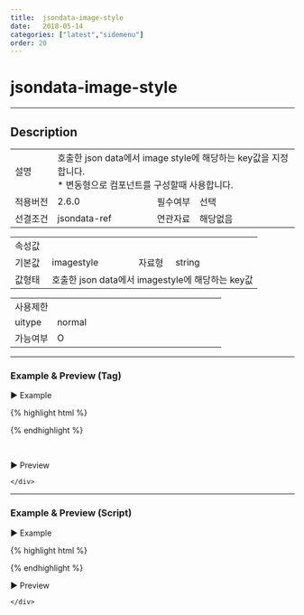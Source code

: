```yaml
---
title:  jsondata-image-style
date:   2018-05-14
categories: ["latest","sidemenu"]
order: 20
---
```


jsondata-image-style
===

---

## Description

<table style="width:100%">
    <colgroup>
        <col width="15%"/>
        <col width="35%"/>
        <col width="15%"/>
        <col width="35%"/>
    </colgroup>
    <tr>
        <td class="tdTitle">설명</td>
        <td colspan="3">
            호출한 json data에서 image style에 해당하는 key값을 지정합니다.<br>
            * 변동형으로 컴포넌트를 구성할때 사용합니다.
        </td>
    </tr>
    <tr>
        <td class="tdTitle">적용버전</td>
        <td>2.6.0</td>
        <td class="tdTitle">필수여부</td>
        <td>선택</td>
    </tr>
    <tr>
        <td class="tdTitle">선결조건</td>
        <td>jsondata-ref</td>
        <td class="tdTitle">연관자료</td>
        <td>해당없음</td>
    </tr>
</table>
<table style="width:100%">
    <colgroup>
        <col width="15%"/>
        <col width="35%"/>
        <col width="15%"/>
        <col width="35%"/>
    </colgroup>
    <tr>
        <td class="tdTitle tdBg" colspan="4">속성값</td>
    </tr>
    <tr>
        <td class="tdTitle">기본값</td>
        <td>imagestyle</td>
        <td class="tdTitle">자료형</td>
        <td>string</td>
    </tr>
    <tr>
        <td class="tdTitle">값형태</td>
        <td colspan="3">호출한 json data에서 imagestyle에 해당하는 key값</td>
    </tr>
</table>
<table style="width:100%">
    <colgroup>
        <col width="20%"/>
        <col width="20%"/>
        <col width="20%"/>
        <col width="20%"/>
        <col width="20%"/>
    </colgroup>
    <tr>
        <td class="tdTitle tdBg" colspan="5">사용제한</td>
    </tr>
    <tr>
        <td>uitype</td>
        <td class="tdCenter">normal</td>
        <td></td>
        <td></td>
        <td></td>
    </tr>
    <tr>
        <td>가능여부</td>
        <td class="tdBlue tdCenter">O</td>
        <td></td>
        <td></td>
        <td></td>
    </tr>
</table>

---
### Example & Preview (Tag)

<script>
    var sideJsonData = [
        {"id": "1", "pid":"0",       "order":"1",  "text":"1"},
        {"id": "2", "pid":"0",       "order":"2",  "text":"2", "imagesrc":"./../img/SBUxLogo.png", "imagestyleKey":"width:50px"},
        {"id": "1_1", "pid":"1",     "order":"1",  "text":"1_1"},
        {"id": "1_1_1", "pid":"1_1", "order":"1",  "text":"1_1_1"},
        {"id": "1_1_2", "pid":"1_1", "order":"2",  "text":"1_1_2"},
        {"id": "2_1", "pid":"2",     "order":"1",  "text":"2_1"},
        {"id": "2_1_1", "pid":"2_1", "order":"1",  "text":"2_1_1"}
    ];
</script>

<sbux-tabs id="exTab1" name="exTab1" uitype="normal" title-target-id-array="exTab1_1" title-text-array="normal(변동형)" is-scrollable="false">
</sbux-tabs>
<div class="tab-content">
    <div id="exTab1_1">

▶ Example

{% highlight html %}
<script>
    var sideJsonData = [
        {"id": "1", "pid":"0",       "order":"1",  "text":"1"},
        {"id": "2", "pid":"0",       "order":"2",  "text":"2", "imagesrc":"./../img/SBUxLogo.png", "imagestyleKey":"width:50px"},
        {"id": "1_1", "pid":"1",     "order":"1",  "text":"1_1"},
        {"id": "1_1_1", "pid":"1_1", "order":"1",  "text":"1_1_1"},
        {"id": "1_1_2", "pid":"1_1", "order":"2",  "text":"1_1_2"},
        {"id": "2_1", "pid":"2",     "order":"1",  "text":"2_1"},
        {"id": "2_1_1", "pid":"2_1", "order":"1",  "text":"2_1_1"}
    ];
</script>
<sbux-sidemenu id="sbIdx1_1" name="sbTagNm1_1" uitype="normal" jsondata-ref="sideJsonData" jsondata-image-style="imagestyleKey"></sbux-sidemenu>
{% endhighlight %}

<br>

▶ Preview 

<sbux-sidemenu id="sbIdx1_1" name="sbTagNm1_1" uitype="normal" jsondata-ref="sideJsonData" jsondata-image-style="imagestyleKey"></sbux-sidemenu>

    </div>
</div>

---
### Example & Preview (Script)

<sbux-tabs id="exTab2" name="exTab2" uitype="normal" title-target-id-array="exTab2_1" title-text-array="normal(변동형)" is-scrollable="false">
</sbux-tabs>
<div class="tab-content">
    <div id="exTab2_1">

▶ Example

{% highlight html %}
<div id="sbArea2_1"></div>
<script>
    var sideJsonData = [
        {"id": "1", "pid":"0",       "order":"1",  "text":"1"},
        {"id": "2", "pid":"0",       "order":"2",  "text":"2", "imagesrc":"./../img/SBUxLogo.png", "imagestyleKey":"width:50px"},
        {"id": "1_1", "pid":"1",     "order":"1",  "text":"1_1"},
        {"id": "1_1_1", "pid":"1_1", "order":"1",  "text":"1_1_1"},
        {"id": "1_1_2", "pid":"1_1", "order":"2",  "text":"1_1_2"},
        {"id": "2_1", "pid":"2",     "order":"1",  "text":"2_1"},
        {"id": "2_1_1", "pid":"2_1", "order":"1",  "text":"2_1_1"}
   ];
    $(document).ready(function(){
        $('#sbArea2_1').sbSidemenu({
            name : 'sbScriptNm2_1',
            uitype : 'normal',
            jsondataRef : 'sideJsonData',
            jsodnataImageSrc : 'imagestyleKey'
        });
    }); 
</script>
{% endhighlight %}

<br>

▶ Preview 

<div id="sbArea2_1"></div>
<script>
    $(document).ready(function(){
        $('#sbArea2_1').sbSidemenu({
            name : 'sbScriptNm2_1',
            uitype : 'normal',
            jsondataRef : 'sideJsonData',
            jsodnataImageSrc : 'imagestyleKey'
        });
    }); 
</script>

    </div>
</div>